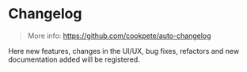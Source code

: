 # Changelog
> More info: https://github.com/cookpete/auto-changelog

Here new features, changes in the UI/UX, bug fixes, refactors and new documentation added will be registered.
